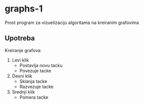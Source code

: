 # graphs-1
Prost program za vizuelizaciju algoritama na kreiranim grafovima 

## Upotreba
Kreiranje grafova:
1. Levi klik
	* Postavlja novu tacku
	* Povezuje tacke
2. Desni klik
	* Sklanja tacke
	* Razvezuje tacke
3. Srednji klik
	* Pomera tacke

